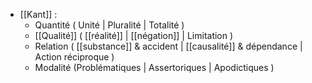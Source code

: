 - [[Kant]] : 
	-  Quantité ( Unité | Pluralité | Totalité )
    -  [[Qualité]]  ( [[réalité]] | [[négation]] | Limitation )
    -  Relation ( [[substance]] & accident | [[causalité]] & dépendance | Action réciproque )
    -  Modalité (Problématiques | Assertoriques | Apodictiques )